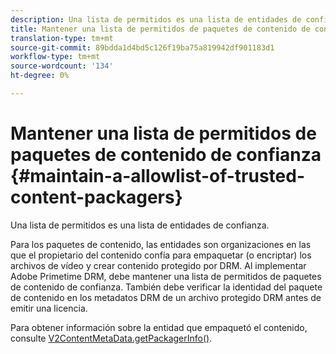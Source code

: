 ```yaml
---
description: Una lista de permitidos es una lista de entidades de confianza.
title: Mantener una lista de permitidos de paquetes de contenido de confianza
translation-type: tm+mt
source-git-commit: 89bdda1d4bd5c126f19ba75a819942df901183d1
workflow-type: tm+mt
source-wordcount: '134'
ht-degree: 0%

---
```



# Mantener una lista de permitidos de paquetes de contenido de confianza {#maintain-a-allowlist-of-trusted-content-packagers}

Una lista de permitidos es una lista de entidades de confianza.

Para los paquetes de contenido, las entidades son organizaciones en las que el propietario del contenido confía para empaquetar (o encriptar) los archivos de vídeo y crear contenido protegido por DRM. Al implementar Adobe Primetime DRM, debe mantener una lista de permitidos de paquetes de contenido de confianza. También debe verificar la identidad del paquete de contenido en los metadatos DRM de un archivo protegido DRM antes de emitir una licencia.

Para obtener información sobre la entidad que empaquetó el contenido, consulte [V2ContentMetaData.getPackagerInfo()](https://help.adobe.com/en_US/primetime/api/drm-apis/server/javadocs-flashaccess-pro/com/adobe/flashaccess/sdk/media/drm/keys/v2/V2ContentMetaData.html#getPackagerInfo()).
